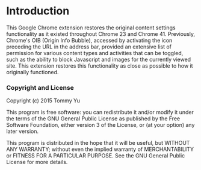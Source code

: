 # Introduction

This Google Chrome extension restores the original content settings
functionality as it existed throughout Chrome 23 and Chrome 41.
Previously, Chrome's OIB (Origin Info Bubble), accessed by activating
the icon preceding the URL in the address bar, provided an extensive
list of permission for various content types and activities that can be
toggled, such as the ability to block Javascript and images for the
currently viewed site. This extension restores this functionality as
close as possible to how it originally functioned.

### Copyright and License

Copyright (c) 2015 Tommy Yu

This program is free software: you can redistribute it and/or modify
it under the terms of the GNU General Public License as published by
the Free Software Foundation, either version 3 of the License, or
(at your option) any later version.

This program is distributed in the hope that it will be useful,
but WITHOUT ANY WARRANTY; without even the implied warranty of
MERCHANTABILITY or FITNESS FOR A PARTICULAR PURPOSE.  See the
GNU General Public License for more details.
